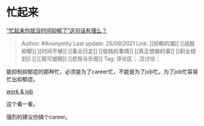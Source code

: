 # 忙起来
[“忙起来你就没时间抑郁了”这句话有理么？](https://www.zhihu.com/question/400632446/answer/2129588655)

> Author: #Anonymity
> Last update: *25/09/2021*
> Link: [[抑郁的潮]] [[战胜抑郁]] [[时间不够]] [[事业已定]] [[低贱的事情]] [[真正想做的事]] [[职业规划]] [[三观可塑期]] [[悲观与乐观]]
> Tag:
> 评论区：
> 泛讨论：

能抑制抑郁症的那种忙，必须是为了career忙，不能是为了job忙。为了job忙容易忙出抑郁症。

[work & job](https://link.zhihu.com/?target=https%3A//m.bilibili.com/video/BV1y64y1U7xQ%3Ffrom%3Dsearch%26seid%3D5412625182105074358%26spm_id_from%3D333.337.0.0)

这个看一看。

强烈的建议你搞个career。
